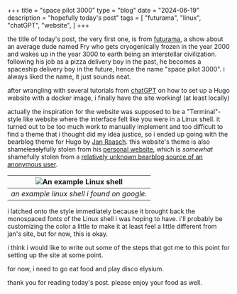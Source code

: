 +++
title = "space pilot 3000"
type = "blog"
date = "2024-06-19"
description = "hopefully today's post"
tags = [
    "futurama",
    "linux",
    "chatGPT",
    "website",
]
+++

the title of today's post, the very first one, is from [futurama](https://en.wikipedia.org/wiki/Futurama), a show about an average dude named Fry who gets cryogenically frozen in the year 2000 and wakes up in the year 3000 to earth being an interstellar civilization. following his job as a pizza delivery boy in the past, he becomes a spaceship delivery boy in the future, hence the name "space pilot 3000". i always liked the name, it just sounds neat.

after wrangling with several tutorials from [chatGPT](https://chat.openai.com) on how to set up a Hugo website with a docker image, i finally have the site working! (at least locally)

actually the inspiration for the website was supposed to be a "Terminal"-style like website where the interface felt like you were in a Linux shell. it turned out to be too much work to manually implement and too difficult to find a theme that i thought did my idea justice, so i ended up going with the bearblog theme for Hugo by [Jan Raasch](https://github.com/janraasch). this website's theme is also shame~~lessly~~fully stolen from his [personal website](https://janraasch.com), which is *somewhat* shamefully stolen from a [relatively unknown bearblog source of an anonymous user](https://v4nividivici.bearblog.dev).

| ![An example Linux shell](https://github.com/gabechutuape/gooberverse/assets/images/linuxshell.png) | 
|:--:| 
| *an example linux shell i found on google.* |

i latched onto the style immediately because it brought back the monospaced fonts of the Linux shell i was hoping to have. i'll probably be customizing the color a little to make it at least feel a little different from jan's site, but for now, this is okay.

i think i would like to write out some of the steps that got me to this point for setting up the site at some point.

for now, i need to go eat food and play disco elysium.

thank you for reading today's post. please enjoy your food as well.
